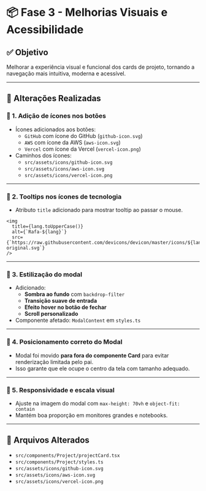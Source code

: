 # 📦 Fase 3 - Melhorias Visuais e Acessibilidade

## ✅ Objetivo
Melhorar a experiência visual e funcional dos cards de projeto, tornando a navegação mais intuitiva, moderna e acessível.

---

## 📌 Alterações Realizadas

### 🔹 1. Adição de ícones nos botões
- Ícones adicionados aos botões:
  - `GitHub` com ícone do GitHub (`github-icon.svg`)
  - `AWS` com ícone da AWS (`aws-icon.svg`)
  - `Vercel` com ícone da Vercel (`vercel-icon.png`)
- Caminhos dos ícones:
  - `src/assets/icons/github-icon.svg`
  - `src/assets/icons/aws-icon.svg`
  - `src/assets/icons/vercel-icon.png`

---

### 🔹 2. Tooltips nos ícones de tecnologia
- Atributo `title` adicionado para mostrar tooltip ao passar o mouse.
```tsx
<img
  title={lang.toUpperCase()}
  alt={`Rafa-${lang}`}
  src={`https://raw.githubusercontent.com/devicons/devicon/master/icons/${lang}/${lang}-original.svg`}
/>
```

---

### 🔹 3. Estilização do modal
- Adicionado:
  - **Sombra ao fundo** com `backdrop-filter`
  - **Transição suave de entrada**
  - **Efeito hover no botão de fechar**
  - **Scroll personalizado**
- Componente afetado: `ModalContent` em `styles.ts`

---

### 🔹 4. Posicionamento correto do Modal
- Modal foi movido **para fora do componente Card** para evitar renderização limitada pelo pai.
- Isso garante que ele ocupe o centro da tela com tamanho adequado.

---

### 🔹 5. Responsividade e escala visual
- Ajuste na imagem do modal com `max-height: 70vh` e `object-fit: contain`
- Mantém boa proporção em monitores grandes e notebooks.

---

## 📂 Arquivos Alterados
- `src/components/Project/projectCard.tsx`
- `src/components/Project/styles.ts`
- `src/assets/icons/github-icon.svg`
- `src/assets/icons/aws-icon.svg`
- `src/assets/icons/vercel-icon.png`